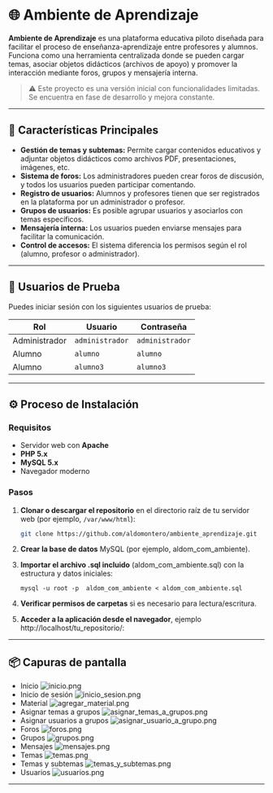 # 🌐 Ambiente de Aprendizaje

**Ambiente de Aprendizaje** es una plataforma educativa piloto diseñada para facilitar el proceso de enseñanza-aprendizaje entre profesores y alumnos. Funciona como una herramienta centralizada donde se pueden cargar temas, asociar objetos didácticos (archivos de apoyo) y promover la interacción mediante foros, grupos y mensajería interna.

> ⚠️ Este proyecto es una versión inicial con funcionalidades limitadas. Se encuentra en fase de desarrollo y mejora constante.

---

## 🚀 Características Principales

- **Gestión de temas y subtemas:** Permite cargar contenidos educativos y adjuntar objetos didácticos como archivos PDF, presentaciones, imágenes, etc.
- **Sistema de foros:** Los administradores pueden crear foros de discusión, y todos los usuarios pueden participar comentando.
- **Registro de usuarios:** Alumnos y profesores tienen que ser registrados en la plataforma por un administrador o profesor.
- **Grupos de usuarios:** Es posible agrupar usuarios y asociarlos con temas específicos.
- **Mensajería interna:** Los usuarios pueden enviarse mensajes para facilitar la comunicación.
- **Control de accesos:** El sistema diferencia los permisos según el rol (alumno, profesor o administrador).

---

## 👤 Usuarios de Prueba

Puedes iniciar sesión con los siguientes usuarios de prueba:

| Rol         | Usuario       | Contraseña   |
|-------------|---------------|--------------|
| Administrador | `administrador` | `administrador` |
| Alumno      | `alumno`      | `alumno`     |
| Alumno      | `alumno3`     | `alumno3`    |

---

## ⚙️ Proceso de Instalación

### Requisitos

- Servidor web con **Apache**
- **PHP 5.x**
- **MySQL 5.x**
- Navegador moderno

### Pasos

1. **Clonar o descargar el repositorio** en el directorio raíz de tu servidor web (por ejemplo, `/var/www/html`):

   ```bash
   git clone https://github.com/aldomontero/ambiente_aprendizaje.git

2. **Crear la base de datos** MySQL (por ejemplo, aldom_com_ambiente).

3. **Importar el archivo .sql incluido** (aldom_com_ambiente.sql) con la estructura y datos iniciales:

   `
  mysql -u root -p  aldom_com_ambiente < aldom_com_ambiente.sql
   `

4. **Verificar permisos de carpetas** si es necesario para lectura/escritura.

5. **Acceder a la aplicación desde el navegador**, ejemplo http://localhost/tu_repositorio/:

---

## 📦 Capuras de pantalla
- Inicio
  ![inicio.png](_Screenshots%2Finicio.png)
- Inicio de sesión
  ![inicio_sesion.png](_Screenshots%2Finicio_sesion.png)
- Material
![agregar_material.png](_Screenshots%2Fagregar_material.png)
- Asignar temas a grupos
![asignar_temas_a_grupos.png](_Screenshots%2Fasignar_temas_a_grupos.png)
- Asignar usuarios a grupos
![asignar_usuario_a_grupo.png](_Screenshots%2Fasignar_usuario_a_grupo.png)
- Foros
![foros.png](_Screenshots%2Fforos.png)
- Grupos
![grupos.png](_Screenshots%2Fgrupos.png)
- Mensajes
![mensajes.png](_Screenshots%2Fmensajes.png)
- Temas
![temas.png](_Screenshots%2Ftemas.png)
- Temas y subtemas
![temas_y_subtemas.png](_Screenshots%2Ftemas_y_subtemas.png)
- Usuarios
![usuarios.png](_Screenshots%2Fusuarios.png)

---

